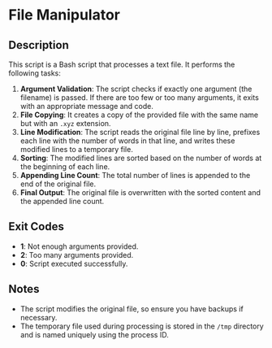 # File Manipulator

## Description
This script is a Bash script that processes a text file. It performs the following tasks:

1. **Argument Validation**: The script checks if exactly one argument (the filename) is passed. If there are too few or too many arguments, it exits with an appropriate message and code.
2. **File Copying**: It creates a copy of the provided file with the same name but with an `.xyz` extension.
3. **Line Modification**: The script reads the original file line by line, prefixes each line with the number of words in that line, and writes these modified lines to a temporary file.
4. **Sorting**: The modified lines are sorted based on the number of words at the beginning of each line.
5. **Appending Line Count**: The total number of lines is appended to the end of the original file.
6. **Final Output**: The original file is overwritten with the sorted content and the appended line count.

## Exit Codes
- **1**: Not enough arguments provided.
- **2**: Too many arguments provided.
- **0**: Script executed successfully.

## Notes
- The script modifies the original file, so ensure you have backups if necessary.
- The temporary file used during processing is stored in the `/tmp` directory and is named uniquely using the process ID.

